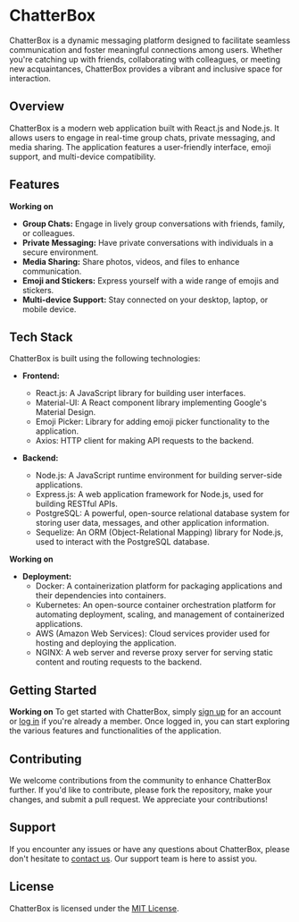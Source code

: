 # ChatterBox

ChatterBox is a dynamic messaging platform designed to facilitate seamless communication and foster meaningful connections among users. Whether you're catching up with friends, collaborating with colleagues, or meeting new acquaintances, ChatterBox provides a vibrant and inclusive space for interaction.

## Overview

ChatterBox is a modern web application built with React.js and Node.js. It allows users to engage in real-time group chats, private messaging, and media sharing. The application features a user-friendly interface, emoji support, and multi-device compatibility.

## Features

**Working on**
- **Group Chats:** Engage in lively group conversations with friends, family, or colleagues.
- **Private Messaging:** Have private conversations with individuals in a secure environment.
- **Media Sharing:** Share photos, videos, and files to enhance communication.
- **Emoji and Stickers:** Express yourself with a wide range of emojis and stickers.
- **Multi-device Support:** Stay connected on your desktop, laptop, or mobile device.

## Tech Stack

ChatterBox is built using the following technologies:

- **Frontend:**
  - React.js: A JavaScript library for building user interfaces.
  - Material-UI: A React component library implementing Google's Material Design.
  - Emoji Picker: Library for adding emoji picker functionality to the application.
  - Axios: HTTP client for making API requests to the backend.

- **Backend:**
  - Node.js: A JavaScript runtime environment for building server-side applications.
  - Express.js: A web application framework for Node.js, used for building RESTful APIs.
  - PostgreSQL: A powerful, open-source relational database system for storing user data, messages, and other application information.
  - Sequelize: An ORM (Object-Relational Mapping) library for Node.js, used to interact with the PostgreSQL database.
    
**Working on**
- **Deployment:**
  - Docker: A containerization platform for packaging applications and their dependencies into containers.
  - Kubernetes: An open-source container orchestration platform for automating deployment, scaling, and management of containerized applications.
  - AWS (Amazon Web Services): Cloud services provider used for hosting and deploying the application.
  - NGINX: A web server and reverse proxy server for serving static content and routing requests to the backend.

## Getting Started

**Working on**
To get started with ChatterBox, simply [sign up](#) for an account or [log in](#) if you're already a member. Once logged in, you can start exploring the various features and functionalities of the application.

## Contributing

We welcome contributions from the community to enhance ChatterBox further. If you'd like to contribute, please fork the repository, make your changes, and submit a pull request. We appreciate your contributions!

## Support

If you encounter any issues or have any questions about ChatterBox, please don't hesitate to [contact us](#). Our support team is here to assist you.

## License

ChatterBox is licensed under the [MIT License](LICENSE).

